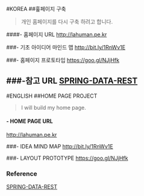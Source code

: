 #KOREA
##홒페이지 구축
> 개인 홈페이지를 다시 구축 하려고 합니다. 

####- 홈페이지 URL
http://lahuman.pe.kr

###- 기초 아이디어 마인드 맵
http://bit.ly/1RnWv1E

###- 홈페이지 프로토타입
https://goo.gl/NJjHfk


###-참고 URL
[SPRING-DATA-REST](http://docs.spring.io/spring-data/rest/docs/current/reference/html/)
----------------------------------------------------------------

#ENGLISH
##HOME PAGE PROJECT
> I will build my home page.

#### - HOME PAGE URL
http://lahuman.pe.kr

###- IDEA MIND MAP
http://bit.ly/1RnWv1E

###- LAYOUT PROTOTYPE
https://goo.gl/NJjHfk

### Reference
[SPRING-DATA-REST](http://docs.spring.io/spring-data/rest/docs/current/reference/html/)
